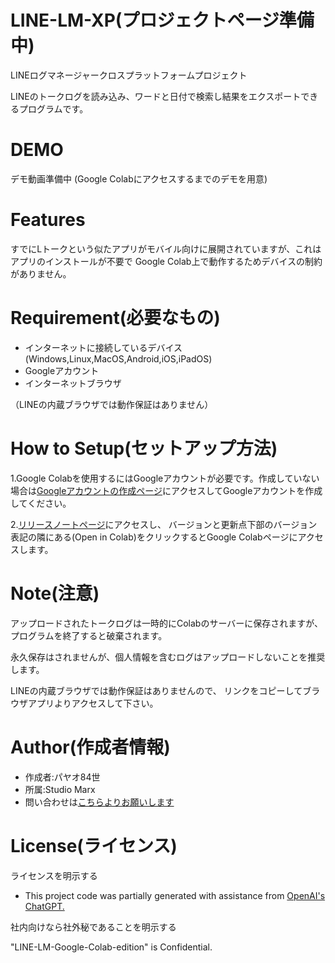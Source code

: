 # LINE-LM-XP(プロジェクトページ準備中)

LINEログマネージャークロスプラットフォームプロジェクト

LINEのトークログを読み込み、ワードと日付で検索し結果をエクスポートできるプログラムです。

# DEMO

デモ動画準備中
(Google Colabにアクセスするまでのデモを用意)

# Features

すでにLトークという似たアプリがモバイル向けに展開されていますが、これはアプリのインストールが不要で
Google Colab上で動作するためデバイスの制約がありません。

# Requirement(必要なもの)

* インターネットに接続しているデバイス(Windows,Linux,MacOS,Android,iOS,iPadOS)
* Googleアカウント
* インターネットブラウザ

（LINEの内蔵ブラウザでは動作保証はありません）


# How to Setup(セットアップ方法)

1.Google Colabを使用するにはGoogleアカウントが必要です。作成していない場合は[Googleアカウントの作成ページ](https://accounts.google.com/v3/signin/identifier?continue=https%3A%2F%2Fwww.google.com%2F%3Fptid%3D19027681%26ptt%3D8%26fpts%3D0&ec=futura_hpp_co_si_001_p&ifkv=AeZLP9-8IyIvSvK7adppDJzxCQmDUWDLztl_hHNhpQlEfdvd0OMlZNmS46th0pj6tbldYKSGlhvESw&flowName=GlifWebSignIn&flowEntry=ServiceLogin&dsh=S-821299437%3A1736301879681893&ddm=1)にアクセスしてGoogleアカウントを作成してください。

2.[リリースノートページ](https://github.com/X1288664/LINE_logmanager_Prototype-Cross_Pratform/blob/release-notes/release%20notes.md)にアクセスし、
バージョンと更新点下部のバージョン表記の隣にある(Open in Colab)をクリックするとGoogle Colabページにアクセスします。

# Note(注意)

アップロードされたトークログは一時的にColabのサーバーに保存されますが、プログラムを終了すると破棄されます。

永久保存はされませんが、個人情報を含むログはアップロードしないことを推奨します。

LINEの内蔵ブラウザでは動作保証はありませんので、
リンクをコピーしてブラウザアプリよりアクセスして下さい。

# Author(作成者情報)

* 作成者:パヤオ84世
* 所属:Studio Marx
* 問い合わせは[こちらよりお願いします](https://forms.gle/VohmhtSFgMdEA77B6)

# License(ライセンス)
ライセンスを明示する

* This project code was partially generated with assistance from [OpenAI's ChatGPT.](https://chatgpt.com/)

社内向けなら社外秘であることを明示する

"LINE-LM-Google-Colab-edition" is Confidential.

